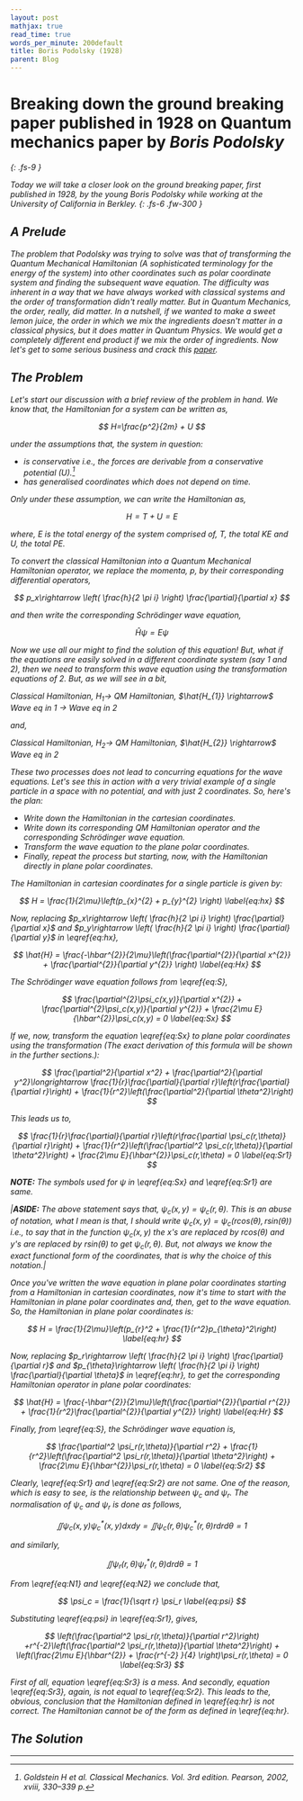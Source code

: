 ```yaml
---
layout: post
mathjax: true
read_time: true
words_per_minute: 200default
title: Boris Podolsky (1928)
parent: Blog
---
```


# Breaking down the ground breaking paper published in 1928 on Quantum mechanics paper by <em>Boris Podolsky<em>
{: .fs-9 }

Today we will take a closer look on the ground breaking paper, first published in 1928, by the young Boris Podolsky while working at the University of California in Berkley.
{: .fs-6 .fw-300 }


## A Prelude
The problem that Podolsky was trying to solve was that of transforming the Quantum Mechanical Hamiltonian (A sophisticated terminology for the energy of the system) into other coordinates such as polar coordinate system and finding the subsequent wave equation. The difficulty was inherent in a way that we have always worked with classical systems and the order of transformation didn't really matter. But in Quantum Mechanics, the order, *really*, did matter. In a nutshell, if we wanted to make a sweet lemon juice, the order in which we mix the ingredients doesn't matter in a classical physics, but it does matter in Quantum Physics. We would get a completely different end product if we mix the order of ingredients. Now let's get to some serious business and crack this [paper](https://journals.aps.org/pr/abstract/10.1103/PhysRev.32.812).

## The Problem
Let's start our discussion with a brief review of the problem in hand. We know that, the Hamiltonian for a system can be written as,

$$
H=\frac{p^2}{2m} + U
$$

under the assumptions that, the system in question:
-  is conservative i.e., the forces are derivable from a conservative potential ($U$).[^1]
- has generalised coordinates which does not depend on time.

Only under these assumption, we can write the Hamiltonian as, 

$$
H=T + U = E
$$

where, $E$ is the total energy of the system comprised of, $T$, the total KE and $U$, the total PE.


To convert the classical Hamiltonian into a Quantum Mechanical Hamiltonian operator, we replace the momenta, $p$, by their corresponding differential operators,

$$
p_x\rightarrow \left( \frac{h}{2 \pi i} \right) \frac{\partial}{\partial x}
$$

and then write the corresponding Schr&#246;dinger wave equation,

$$
\hat{H}\psi = E\psi \label{eq:S} 
$$

Now we use all our might to find the solution of this equation! But, what if the equations are easily solved in a different coordinate system (say $1$ and $2$), then we need to *transform* this wave equation using the transformation equations of $2$. But, as we will see in a bit,


*Classical Hamiltonian,* $H_{1} \rightarrow$ *QM Hamiltonian,* $\hat{H_{1}} \rightarrow$ *Wave eq in* $1$ $\rightarrow$ *Wave eq in* $2$ 


and,


*Classical Hamiltonian,* $H_{2} \rightarrow$ *QM Hamiltonian,* $\hat{H_{2}} \rightarrow$ *Wave eq in* $2$


These two processes does not lead to concurring equations for the wave equations. Let's see this in action with a very trivial example of a single particle in a space with no potential, and with just 2 coordinates. So, here's the plan:
- Write down the Hamiltonian in the cartesian coordinates.
- Write down its corresponding QM Hamiltonian operator and the corresponding Schr&#246;dinger wave equation.
- Transform the wave equation to the plane polar coordinates.
- Finally, repeat the process but starting, now, with the Hamiltonian directly in plane polar coordinates.


The Hamiltonian in cartesian coordinates for a single particle is given by:

$$
H = \frac{1}{2\mu}\left(p_{x}^{2} + p_{y}^{2} \right) \label{eq:hx}
$$

Now, replacing $p_x\rightarrow \left( \frac{h}{2 \pi i} \right) \frac{\partial}{\partial x}$ and $p_y\rightarrow \left( \frac{h}{2 \pi i} \right) \frac{\partial}{\partial y}$ in \eqref{eq:hx},

$$
\hat{H} = \frac{-\hbar^{2}}{2\mu}\left(\frac{\partial^{2}}{\partial x^{2}} + \frac{\partial^{2}}{\partial y^{2}} \right) \label{eq:Hx}
$$

The Schr&#246;dinger wave equation follows from \eqref{eq:S},

$$
\frac{\partial^{2}\psi_c(x,y)}{\partial x^{2}} + \frac{\partial^{2}\psi_c(x,y)}{\partial y^{2}} + \frac{2\mu E}{\hbar^{2}}\psi_c(x,y) = 0 \label{eq:Sx}
$$

If we, now, transform the equation \eqref{eq:Sx} to plane polar coordinates using the transformation (The exact derivation of this formula will be shown in the further sections.):

$$
\frac{\partial^2}{\partial x^2} + \frac{\partial^2}{\partial y^2}\longrightarrow \frac{1}{r}\frac{\partial}{\partial r}\left(r\frac{\partial}{\partial r}\right) + \frac{1}{r^2}\left(\frac{\partial^2}{\partial \theta^2}\right)
$$

This leads us to,

$$
\frac{1}{r}\frac{\partial}{\partial r}\left(r\frac{\partial \psi_c(r,\theta)}{\partial r}\right) + \frac{1}{r^2}\left(\frac{\partial^2 \psi_c(r,\theta)}{\partial \theta^2}\right) + \frac{2\mu E}{\hbar^{2}}\psi_c(r,\theta) = 0 \label{eq:Sr1}
$$


**_NOTE:_**  The symbols used for $\psi$ in \eqref{eq:Sx} and \eqref{eq:Sr1} are same.



|**_ASIDE:_**  The above statement says that, $\psi_c(x,y) = \psi_c(r,\theta)$. This is an abuse of notation, what I mean is that, I should write $\psi_c(x,y) = \psi_c(rcos(\theta),rsin(\theta))$ i.e., to say that in the function $\psi_c(x,y)$ the $x$'s are replaced by $rcos(\theta)$ and $y$'s are replaced by $rsin(\theta)$ to get $\psi_c(r,\theta)$. But, not always we know the exact functional form of the coordinates, that is why the choice of this notation.|


Once you've written the wave equation in plane polar coordinates starting from a Hamiltonian in cartesian coordinates, now it's time to start with the Hamiltonian in plane polar coordinates and, then, get to the wave equation. So, the Hamiltonian in plane polar coordinates is:

$$
H = \frac{1}{2\mu}\left(p_{r}^2 + \frac{1}{r^2}p_{\theta}^2\right) \label{eq:hr}
$$

Now, replacing $p_r\rightarrow \left( \frac{h}{2 \pi i} \right) \frac{\partial}{\partial r}$ and $p_{\theta}\rightarrow \left( \frac{h}{2 \pi i} \right) \frac{\partial}{\partial \theta}$ in \eqref{eq:hr}, to get the corresponding Hamiltonian operator in plane polar coordinates:

$$
\hat{H} = \frac{-\hbar^{2}}{2\mu}\left(\frac{\partial^{2}}{\partial r^{2}} + \frac{1}{r^2}\frac{\partial^{2}}{\partial y^{2}} \right) \label{eq:Hr}
$$

Finally, from \eqref{eq:S}, the Schr&#246;dinger wave equation is,

$$
\frac{\partial^2 \psi_r(r,\theta)}{\partial r^2} + \frac{1}{r^2}\left(\frac{\partial^2 \psi_r(r,\theta)}{\partial \theta^2}\right) + \frac{2\mu E}{\hbar^{2}}\psi_r(r,\theta) = 0 \label{eq:Sr2}
$$

Clearly, \eqref{eq:Sr1} and \eqref{eq:Sr2} are not same. One of the reason, which is easy to see, is the relationship between $\psi_c$ and $\psi_r$. The normalisation of $\psi_c$ and $\psi_r$ is done as follows,

$$
\iint \psi_c(x,y) \psi_c^{*}(x,y) dxdy = \iint \psi_c(r,\theta) \psi_c^{*}(r,\theta) rdrd\theta = 1 \label{eq:N1}
$$

and similarly, 

$$
\iint \psi_r(r,\theta) \psi_r^{*}(r,\theta) drd\theta = 1 \label{eq:N2}
$$

From \eqref{eq:N1} and \eqref{eq:N2} we conclude that,

$$
\psi_c = \frac{1}{\sqrt r} \psi_r \label{eq:psi}
$$

Substituting \eqref{eq:psi} in \eqref{eq:Sr1}, gives,

$$
\left(\frac{\partial^2 \psi_r(r,\theta)}{\partial r^2}\right) +r^{-2}\left(\frac{\partial^2 \psi_r(r,\theta)}{\partial \theta^2}\right) + \left(\frac{2\mu  E}{\hbar^{2}} + \frac{r^{-2} }{4} \right)\psi_r(r,\theta) = 0 \label{eq:Sr3}
$$

First of all, equation \eqref{eq:Sr3} is a mess. And secondly, equation \eqref{eq:Sr3}, again, is not equal to \eqref{eq:Sr2}. This leads to the, obvious, conclusion that the Hamiltonian defined in \eqref{eq:hr} is not correct. The Hamiltonian cannot be of the form as defined in \eqref{eq:hr}.

## The Solution







---
[^1]: Goldstein H et al. Classical Mechanics. Vol. 3rd edition. Pearson, 2002, xviii, 330–339 p.